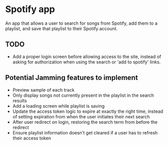 # Spotify app
An app that allows a user to search for songs from Spotify, add them to a playlist, and save that playlist to their Spotify account.
## TODO
- Add a proper login screen before allowing access to the site, instead of asking for authorization when using the search or 'add to spotify' links.
## Potential Jamming features to implement
- Preview sample of each track
- Only display songs not currently present in the playlist in the search results
- Add a loading screen while playlist is saving
- Update the access token logic to expire at exactly the right time, instead of setting expiration from when the user initiates their next search
- After user redirect on login, restoring the search term from before the redirect
- Ensure playlist information doesn’t get cleared if a user has to refresh their access token